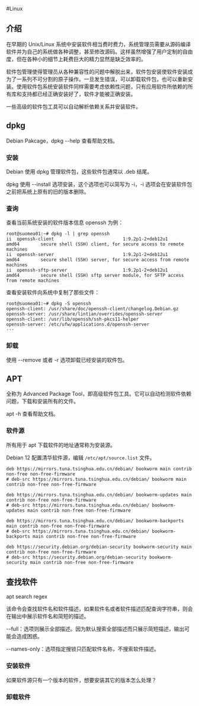 #Linux
## 介绍
在早期的 Unix/Linux 系统中安装软件相当费时费力，系统管理员需要从源码编译软件并为自己的系统做各种调整，甚至修改源码。这样虽然增强了用户定制的自由度，但在各种小的细节上耗费巨大的精力显然是缺乏效率的。

软件包管理使得管理员从各种兼容性的问题中解脱出来，软件包安装使软件安装成为了一系列不可分割的原子操作。一旦发生错误，可以卸载软件包，也可以重新安装。使用软件包系统安装软件同样需要考虑依赖性问题，只有应用软件所依赖的所有库和支持都已经正确安装好了，软件才能被正确安装。

一些高级的软件包工具可以自动解析依赖关系并安装软件。

## dpkg

Debian Pakcage，dpkg --help 查看帮助文档。

### 安装

Debian 使用 dpkg 管理软件包，这些软件包通常以 .deb 结尾。

dpkg 使用 --install 选项安装，这个选项也可以简写为 -i，-i 选项会在安装软件包之前把系统上原有的旧的版本删除。

### 查询

查看当前系统安装的软件版本信息 openssh 为例：
```shell
root@suomea01:~# dpkg -l | grep openssh
ii  openssh-client                          1:9.2p1-2+deb12u1                   amd64        secure shell (SSH) client, for secure access to remote machines
ii  openssh-server                          1:9.2p1-2+deb12u1                   amd64        secure shell (SSH) server, for secure access from remote machines
ii  openssh-sftp-server                     1:9.2p1-2+deb12u1                   amd64        secure shell (SSH) sftp server module, for SFTP access from remote machines
```

查看安装软件向系统中复制了那些文件：
```shell
root@suomea01:~# dpkg -S openssh
openssh-client: /usr/share/doc/openssh-client/changelog.Debian.gz
openssh-server: /usr/share/lintian/overrides/openssh-server
openssh-client: /usr/lib/openssh/ssh-pkcs11-helper
openssh-server: /etc/ufw/applications.d/openssh-server
···
```

### 卸载

使用 --remove 或者 -r 选项卸载已经安装的软件包。

## APT

全称为 Advanced Package Tool，即高级软件包工具。它可以自动检测软件依赖问题，下载和安装所有的文件。

apt -h 查看帮助文档。

### 软件源

所有用于 apt 下载软件的地址通常称为安装源。

Debian 12 配置清华软件源，编辑 `/etc/apt/source.list` 文件。
```
deb https://mirrors.tuna.tsinghua.edu.cn/debian/ bookworm main contrib non-free non-free-firmware
# deb-src https://mirrors.tuna.tsinghua.edu.cn/debian/ bookworm main contrib non-free non-free-firmware

deb https://mirrors.tuna.tsinghua.edu.cn/debian/ bookworm-updates main contrib non-free non-free-firmware
# deb-src https://mirrors.tuna.tsinghua.edu.cn/debian/ bookworm-updates main contrib non-free non-free-firmware

deb https://mirrors.tuna.tsinghua.edu.cn/debian/ bookworm-backports main contrib non-free non-free-firmware
# deb-src https://mirrors.tuna.tsinghua.edu.cn/debian/ bookworm-backports main contrib non-free non-free-firmware

deb https://security.debian.org/debian-security bookworm-security main contrib non-free non-free-firmware
# deb-src https://security.debian.org/debian-security bookworm-security main contrib non-free non-free-firmware
```

## 查找软件

apt search regex

该命令会查找软件名和软件描述，如果软件名或者软件描述匹配查询字符串，则会在输出中展示软件名和简短的描述。

--full：选项则展示全部描述。因为默认搜索全部描述而只展示简短描述，输出可能会造成困惑。

--names-only：选项指定搜锁只匹配软件名称，不搜索软件描述。

### 安装软件

如果软件源只有一个版本的软件，想要安装其它的版本怎么处理？

### 卸载软件
